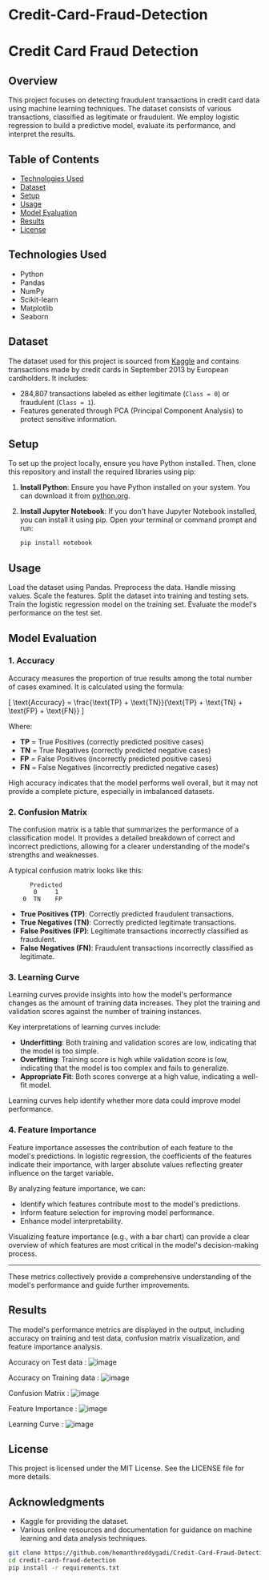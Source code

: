 # Credit-Card-Fraud-Detection
# Credit Card Fraud Detection

## Overview
This project focuses on detecting fraudulent transactions in credit card data using machine learning techniques. The dataset consists of various transactions, classified as legitimate or fraudulent. We employ logistic regression to build a predictive model, evaluate its performance, and interpret the results.

## Table of Contents
- [Technologies Used](#technologies-used)
- [Dataset](#dataset)
- [Setup](#setup)
- [Usage](#usage)
- [Model Evaluation](#model-evaluation)
- [Results](#results)
- [License](#license)

## Technologies Used
- Python
- Pandas
- NumPy
- Scikit-learn
- Matplotlib
- Seaborn

## Dataset
The dataset used for this project is sourced from [Kaggle](https://www.kaggle.com/datasets/mlg-ulb/creditcardfraud) and contains transactions made by credit cards in September 2013 by European cardholders. It includes:
- 284,807 transactions labeled as either legitimate (`Class = 0`) or fraudulent (`Class = 1`).
- Features generated through PCA (Principal Component Analysis) to protect sensitive information.

## Setup
To set up the project locally, ensure you have Python installed. Then, clone this repository and install the required libraries using pip:

1. **Install Python**: Ensure you have Python installed on your system. You can download it from [python.org](https://www.python.org/downloads/).

2. **Install Jupyter Notebook**: If you don't have Jupyter Notebook installed, you can install it using pip. Open your terminal or command prompt and run:
   ```bash
   pip install notebook

## Usage
Load the dataset using Pandas.
Preprocess the data.
Handle missing values.
Scale the features.
Split the dataset into training and testing sets.
Train the logistic regression model on the training set.
Evaluate the model's performance on the test set.

## Model Evaluation

### 1. Accuracy

Accuracy measures the proportion of true results among the total number of cases examined. It is calculated using the formula:

\[ \text{Accuracy} = \frac{\text{TP} + \text{TN}}{\text{TP} + \text{TN} + \text{FP} + \text{FN}} \]

Where:
- **TP** = True Positives (correctly predicted positive cases)
- **TN** = True Negatives (correctly predicted negative cases)
- **FP** = False Positives (incorrectly predicted positive cases)
- **FN** = False Negatives (incorrectly predicted negative cases)

High accuracy indicates that the model performs well overall, but it may not provide a complete picture, especially in imbalanced datasets.

### 2. Confusion Matrix

The confusion matrix is a table that summarizes the performance of a classification model. It provides a detailed breakdown of correct and incorrect predictions, allowing for a clearer understanding of the model's strengths and weaknesses.

A typical confusion matrix looks like this:

          Predicted
           0     1
        0  TN    FP

- **True Positives (TP)**: Correctly predicted fraudulent transactions.
- **True Negatives (TN)**: Correctly predicted legitimate transactions.
- **False Positives (FP)**: Legitimate transactions incorrectly classified as fraudulent.
- **False Negatives (FN)**: Fraudulent transactions incorrectly classified as legitimate.

### 3. Learning Curve

Learning curves provide insights into how the model's performance changes as the amount of training data increases. They plot the training and validation scores against the number of training instances.

Key interpretations of learning curves include:
- **Underfitting**: Both training and validation scores are low, indicating that the model is too simple.
- **Overfitting**: Training score is high while validation score is low, indicating that the model is too complex and fails to generalize.
- **Appropriate Fit**: Both scores converge at a high value, indicating a well-fit model.

Learning curves help identify whether more data could improve model performance.

### 4. Feature Importance

Feature importance assesses the contribution of each feature to the model's predictions. In logistic regression, the coefficients of the features indicate their importance, with larger absolute values reflecting greater influence on the target variable.

By analyzing feature importance, we can:
- Identify which features contribute most to the model's predictions.
- Inform feature selection for improving model performance.
- Enhance model interpretability.

Visualizing feature importance (e.g., with a bar chart) can provide a clear overview of which features are most critical in the model's decision-making process.

---

These metrics collectively provide a comprehensive understanding of the model's performance and guide further improvements.

## Results
The model's performance metrics are displayed in the output, including accuracy on training and test data, confusion matrix visualization, and feature importance analysis.

Accuracy on Test data :
![image](https://github.com/user-attachments/assets/294ae6b1-8cb5-43ad-80c0-d21f02df5ba7)

Accuracy on Training data :
![image](https://github.com/user-attachments/assets/f77f5a87-b278-401f-a4a8-48d61457d943)

Confusion Matrix  :
![image](https://github.com/user-attachments/assets/31889d40-cee6-4746-9f22-1127e14f0eec)

Feature Importance :
![image](https://github.com/user-attachments/assets/9980dbcd-cf71-417d-a186-df56ebad8e23)

Learning Curve :
![image](https://github.com/user-attachments/assets/264eb793-d7b3-47ac-8e90-fbf043ffb981)

## License
This project is licensed under the MIT License. See the LICENSE file for more details.

## Acknowledgments

- Kaggle for providing the dataset.
- Various online resources and documentation for guidance on machine learning and data analysis techniques.

```bash
git clone https://github.com/hemanthreddygadi/Credit-Card-Fraud-Detection
cd credit-card-fraud-detection
pip install -r requirements.txt
